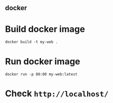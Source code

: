 ## docker

# Build docker image
  `docker build -t my-web .`

# Run docker image
  `docker run -p 80:80 my-web:latest`
  
# Check `http://localhost/`
